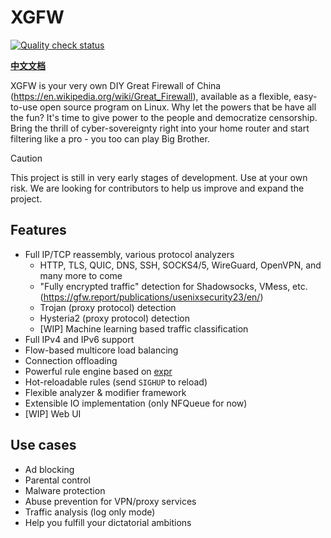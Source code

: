 # XGFW

[![Quality check status](https://github.com/uQUIC/XGFW/actions/workflows/check.yaml/badge.svg)](https://github.com/uQUIC/XGFW/actions/workflows/check.yaml)

[1]: https://img.shields.io/badge/License-MPL_2.0-brightgreen.svg

**[中文文档](README.zh.md)**

XGFW is your very own DIY Great Firewall of China (https://en.wikipedia.org/wiki/Great_Firewall), available as a flexible, easy-to-use open source program on Linux. Why let the powers that be have all the fun? It's time to give power to the people and democratize censorship. Bring the thrill of cyber-sovereignty right into your home router and start filtering like a pro - you too can play Big Brother.

> [!CAUTION]
> This project is still in very early stages of development. Use at your own risk. We are looking for contributors to help us improve and expand the project.

## Features

- Full IP/TCP reassembly, various protocol analyzers
  - HTTP, TLS, QUIC, DNS, SSH, SOCKS4/5, WireGuard, OpenVPN, and many more to come
  - "Fully encrypted traffic" detection for Shadowsocks, VMess,
    etc. (https://gfw.report/publications/usenixsecurity23/en/)
  - Trojan (proxy protocol) detection
  - Hysteria2 (proxy protocol) detection
  - [WIP] Machine learning based traffic classification
- Full IPv4 and IPv6 support
- Flow-based multicore load balancing
- Connection offloading
- Powerful rule engine based on [expr](https://github.com/expr-lang/expr)
- Hot-reloadable rules (send `SIGHUP` to reload)
- Flexible analyzer & modifier framework
- Extensible IO implementation (only NFQueue for now)
- [WIP] Web UI

## Use cases

- Ad blocking
- Parental control
- Malware protection
- Abuse prevention for VPN/proxy services
- Traffic analysis (log only mode)
- Help you fulfill your dictatorial ambitions
